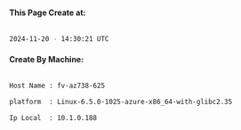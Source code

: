 
   
#### This Page Create at:

```bash

2024-11-20 - 14:30:21 UTC

```

#### Create By Machine:

```bash

Host Name : fv-az738-625

platform  : Linux-6.5.0-1025-azure-x86_64-with-glibc2.35

Ip Local  : 10.1.0.188

```

